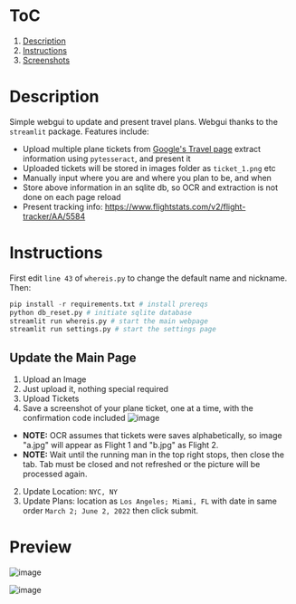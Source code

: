 # ToC
1. [Description](#description)
2. [Instructions](#instructions)
3. [Screenshots](#preview)

# Description
Simple webgui to update and present travel plans. Webgui thanks to the `streamlit` package. Features include:

* Upload multiple plane tickets from [Google's Travel page](https://www.google.com/travel/?dest_src=ut&tcfs=UgJgAQ&ved=2ahUKEwjN37LalbvvAhXawJ0KHTVmBoYQyJABegQIABAR&ictx=2) extract information using `pytesseract`, and present it
* Uploaded tickets will be stored in images folder as `ticket_1.png` etc
* Manually input where you are and where you plan to be, and when
* Store above information in an sqlite db, so OCR and extraction is not done on each page reload
* Present tracking info: https://www.flightstats.com/v2/flight-tracker/AA/5584

# Instructions

First edit `line 43` of `whereis.py` to change the default name and nickname. Then:

```python
pip install -r requirements.txt # install prereqs
python db_reset.py # initiate sqlite database
streamlit run whereis.py # start the main webpage
streamlit run settings.py # start the settings page
```

## Update the Main Page

1. Upload an Image
  1. Just upload it, nothing special required
3. Upload Tickets
  1. Save a screenshot of your plane ticket, one at a time, with the confirmation code included
    ![image](https://user-images.githubusercontent.com/8731022/111717359-46a4a300-882e-11eb-8a9e-6f7af17ff40d.png)
  * __NOTE:__ OCR assumes that tickets were saves alphabetically, so image "a.jpg" will appear as Flight 1 and "b.jpg" as Flight 2.
  * __NOTE:__ Wait until the running man in the top right stops, then close the tab. Tab must be closed and not refreshed or the picture will be processed again.
2. Update Location: `NYC, NY`
3. Update Plans: location as `Los Angeles; Miami, FL` with date in same order `March 2; June 2, 2022` then click submit.

# Preview

![image](https://user-images.githubusercontent.com/8731022/111718467-57561880-8830-11eb-8c68-b9f3adc73bb6.png)

![image](https://user-images.githubusercontent.com/8731022/111717149-dd249480-882d-11eb-90e5-3bc66c51663e.png)
